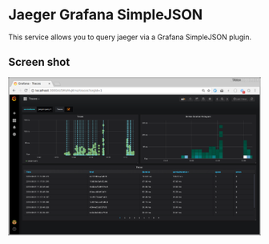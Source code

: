 # Jaeger Grafana SimpleJSON 

This service allows you to query jaeger via a Grafana SimpleJSON plugin.


## Screen shot

![Screen shot](docs/Screenshot.png)

